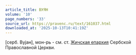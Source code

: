 ```yaml
---
article_title: ВУЯН
volume: '10'
page_numbers: '33'
source_url: https://pravenc.ru/text/161037.html
downloaded_at: '2025-10-13T10:41:19Z'
---
```


[серб. Вуjан], мон-рь - см. ст. [Жичская епархия](<https://pravenc.ru/text/Жичская епархия.html>) Сербской Православной Церкви.
